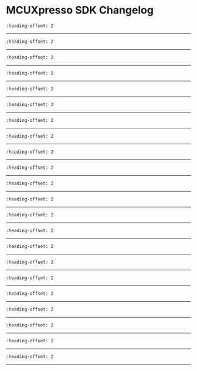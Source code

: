 # MCUXpresso SDK Changelog

```{include} ../../../../drivers/lpc_acomp/doxygen/ChangeLog_acomp.md
:heading-offset: 2
```
---
```{include} ../../../../drivers/lpc_adc/doxygen/ChangeLog_adc.md
:heading-offset: 2
```
---
```{include} ../../../../devices/LPC/LPC800/LPC824/drivers/doxygen/ChangeLog_clock.md
:heading-offset: 2
```
---
```{include} ../../../../drivers/common/doxygen/ChangeLog_common.md
:heading-offset: 2
```
---
```{include} ../../../../drivers/lpc_crc/doxygen/ChangeLog_crc.md
:heading-offset: 2
```
---
```{include} ../../../../drivers/lpc_dma/doxygen/ChangeLog_dma.md
:heading-offset: 2
```
---
```{include} ../../../../drivers/lpc_gpio/doxygen/ChangeLog_gpio.md
:heading-offset: 2
```
---
```{include} ../../../../drivers/lpc_i2c/doxygen/ChangeLog_i2c.md
:heading-offset: 2
```
---
```{include} ../../../../drivers/iap/doxygen/ChangeLog_iap.md
:heading-offset: 2
```
---
```{include} ../../../../drivers/inputmux/doxygen/ChangeLog_inputmux.md
:heading-offset: 2
```
---
```{include} ../../../../drivers/lpc_iocon_lite/doxygen/ChangeLog_iocon.md
:heading-offset: 2
```
---
```{include} ../../../../drivers/mrt/doxygen/ChangeLog_mrt.md
:heading-offset: 2
```
---
```{include} ../../../../drivers/pint/doxygen/ChangeLog_pint.md
:heading-offset: 2
```
---
```{include} ../../../../devices/LPC/LPC800/LPC824/drivers/doxygen/ChangeLog_power.md
:heading-offset: 2
```
---
```{include} ../../../../devices/LPC/LPC800/LPC824/drivers/doxygen/ChangeLog_reset.md
:heading-offset: 2
```
---
```{include} ../../../../drivers/sctimer/doxygen/ChangeLog_sctimer.md
:heading-offset: 2
```
---
```{include} ../../../../drivers/lpc_minispi/doxygen/ChangeLog_spi.md
:heading-offset: 2
```
---
```{include} ../../../../drivers/swm/doxygen/ChangeLog_swm.md
:heading-offset: 2
```
---
```{include} ../../../../drivers/syscon/doxygen/ChangeLog_syscon.md
:heading-offset: 2
```
---
```{include} ../../../../drivers/lpc_miniusart/doxygen/ChangeLog_usart.md
:heading-offset: 2
```
---
```{include} ../../../../drivers/wkt/doxygen/ChangeLog_wkt.md
:heading-offset: 2
```
---
```{include} ../../../../drivers/wwdt/doxygen/ChangeLog_wwdt.md
:heading-offset: 2
```
---
